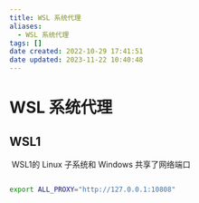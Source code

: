 ```yaml
---
title: WSL 系统代理
aliases:
  - WSL 系统代理
tags: []
date created: 2022-10-29 17:41:51
date updated: 2023-11-22 10:40:48
---
```


# WSL 系统代理

## WSL1

 WSL1的 Linux 子系统和 Windows 共享了网络端口

```sh

export ALL_PROXY="http://127.0.0.1:10808"

```
